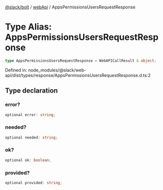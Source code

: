 [@slack/bolt](../../../../index.md) / [webApi](../index.md) / AppsPermissionsUsersRequestResponse

# Type Alias: AppsPermissionsUsersRequestResponse

```ts
type AppsPermissionsUsersRequestResponse = WebAPICallResult & object;
```

Defined in: node\_modules/@slack/web-api/dist/types/response/AppsPermissionsUsersRequestResponse.d.ts:2

## Type declaration

### error?

```ts
optional error: string;
```

### needed?

```ts
optional needed: string;
```

### ok?

```ts
optional ok: boolean;
```

### provided?

```ts
optional provided: string;
```

